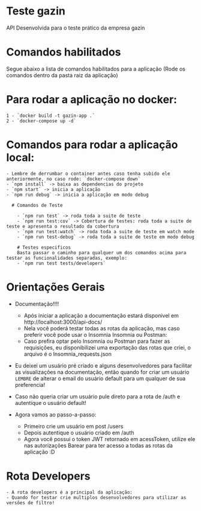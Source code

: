 # Teste gazin
API Desenvolvida para o teste prático da empresa gazin

# Comandos habilitados
  Segue abaixo a lista de comandos habilitados para a aplicação (Rode os comandos dentro da pasta raiz da aplicação)

  # Para rodar a aplicação no docker:
    1 - `docker build -t gazin-app .`
    2 - `docker-compose up -d`

  # Comandos para rodar a aplicação local: 
    - Lembre de derrumbar o container antes caso tenha subido ele anteriormente, no caso rode: `docker-compose down`
    - `npm install` -> baixa as dependencias do projeto
    - `npm start` -> inicia a aplicação
    - `npm run debug` -> inicia a aplicação em modo debug

      # Comandos de Teste

        - `npm run test` -> roda toda a suite de teste
        - `npm run test:cov` -> Cobertura de testes: roda toda a suite de teste e apresenta o resultado da cobertura
        - `npm run test:watch` -> roda toda a suite de teste em watch mode
        - `npm run test-debug` -> roda toda a suite de teste em modo debug

        # Testes especificos
        Basta passar o caminho para qualquer um dos comandos acima para testar as funcionalidades separadas, exemplo:
        - `npm run test tests/developers`
        
# Orientações Gerais
  - Documentação!!!!
    - Após iniciar a aplicação a documentação estará disponivel em http://localhost:3000/api-docs/
    - Nela você poderá testar todas as rotas da aplicação, mas caso preferir você pode usar o Insomnia
  Insomnia ou Postman: 
    - Caso prefira optar pelo Insomnia ou Postman para fazer as requisições, eu disponibilizei uma exportação das rotas que criei, o arquivo é o Insomnia_requests.json
    
  - Eu deixei um usuário pré criado e alguns desenvolvedores para facilitar as visualizações na documentação, então quando for criar um usuário `LEMBRE` de alterar o email do usuário default para um qualquer de sua preferencia!
  - Caso não queria criar um usuário pule direto para a rota de /auth e autentique o usuário default!
  - Agora vamos ao passo-a-passo:
    - Primeiro crie um usuário em post /users
    - Depois autentique o usuário criado em /auth
    - Agora você possui o token JWT retornado em acessToken, utilize ele nas autorizações Barear para ter acesso a todas as rotas da aplicação :D
  
  # Rota Developers
    - A rota developers é a principal da aplicação:
    - Quando for testar crie multiplos desenvolvedores para utilizar as versões de filtro!
    
